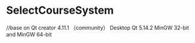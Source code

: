# SelectCourseSystem
//base on Qt creator 4.11.1 （community）
Desktop Qt 5.14.2 MinGW 32-bit and MinGW 64-bit
